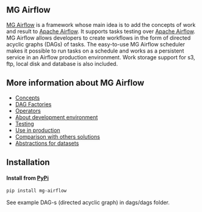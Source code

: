 ## MG Airflow

[MG Airflow](https://github.com/TinkoffCreditSystems/metadata-governance/tree/master/mg-airflow) is a framework
whose main idea is to add the concepts of work and result to [Apache Airflow](https://airflow.apache.org/).
It supports tasks testing over [Apache Airflow](https://airflow.apache.org/).
MG Airflow allows developers to create workflows in the form of directed acyclic graphs (DAGs) of tasks.
The easy-to-use MG Airflow scheduler makes it possible to run tasks on a schedule and works as a persistent service in an Airflow production environment. 
Work storage support for s3, ftp, local disk and database is also included.

## More information about MG Airflow

* [Concepts](../tools/doc-site/docs/mg-airflow/concepts.md)
* [DAG Factories](../tools/doc-site/docs/mg-airflow/factories.md)
* [Operators](../tools/doc-site/docs/mg-airflow/operators.md)
* [About development environment](../tools/doc-site/docs/mg-airflow/development.md)
* [Testing](../tools/doc-site/docs/mg-airflow/testing.md)
* [Use in production](../tools/doc-site/docs/mg-airflow/production.md)
* [Comparison with others solutions](../tools/doc-site/docs/mg-airflow/comparison.md)
* [Abstractions for datasets](../tools/doc-site/docs/mg-airflow/datasets.md)

## Installation

#### Install from [PyPi](https://pypi.org/project/mg-airflow/)

```bash
pip install mg-airflow
```

See example DAG-s (directed acyclic graph) in dags/dags folder.
